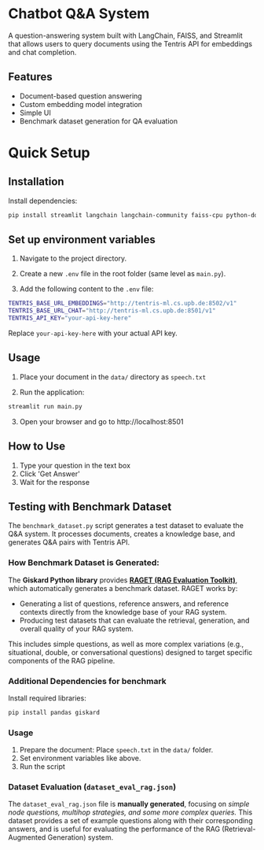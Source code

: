 # Chatbot Q&A System

A question-answering system built with LangChain, FAISS, and Streamlit that allows users to query documents using the Tentris API for embeddings and chat completion.

## Features
- Document-based question answering
- Custom embedding model integration
- Simple UI
- Benchmark dataset generation for QA evaluation

# Quick Setup


## Installation

Install dependencies:
```bash
pip install streamlit langchain langchain-community faiss-cpu python-dotenv openai
```
## Set up environment variables
1. Navigate to the project directory.

2. Create a new `.env` file in the root folder (same level as `main.py`).

3. Add the following content to the `.env` file:

```bash 
TENTRIS_BASE_URL_EMBEDDINGS="http://tentris-ml.cs.upb.de:8502/v1"
TENTRIS_BASE_URL_CHAT="http://tentris-ml.cs.upb.de:8501/v1"
TENTRIS_API_KEY="your-api-key-here"
```
Replace ```your-api-key-here``` with your actual API key.


## Usage

1. Place your document in the `data/` directory as `speech.txt`

2. Run the application:
```bash
streamlit run main.py
```
3. Open your browser and go to http://localhost:8501

## How to Use
1. Type your question in the text box
2. Click 'Get Answer'
3. Wait for the response

## Testing with Benchmark Dataset
The `benchmark_dataset.py` script generates a test dataset to evaluate the Q&A system. It processes documents, creates a knowledge base, and generates Q&A pairs with Tentris API. 

### How Benchmark Dataset is Generated:
The **Giskard Python library** provides **[RAGET (RAG Evaluation Toolkit)](https://docs.giskard.ai/en/latest/open_source/testset_generation/testset_generation/index.html)**, which automatically generates a benchmark dataset. RAGET works by:

- Generating a list of questions, reference answers, and reference contexts directly from the knowledge base of your RAG system.
- Producing test datasets that can evaluate the retrieval, generation, and overall quality of your RAG system.

This includes simple questions, as well as more complex variations (e.g., situational, double, or conversational questions) designed to target specific components of the RAG pipeline.


### Additional Dependencies for benchmark
Install required libraries:
```bash
pip install pandas giskard
```
### Usage
1. Prepare the document: Place `speech.txt` in the `data/` folder.
2. Set environment variables like above.
3. Run the script 

### Dataset Evaluation (`dataset_eval_rag.json`)
The `dataset_eval_rag.json` file is **manually generated**, focusing on *simple node questions, multihop strategies, and some more complex queries.* This dataset provides a set of example questions along with their corresponding answers, and is useful for evaluating the performance of the RAG (Retrieval-Augmented Generation) system.